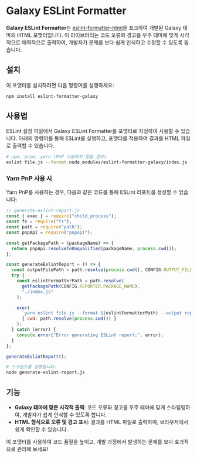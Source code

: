 # Galaxy ESLint Formatter

**Galaxy ESLint Formatter**는 [eslint-formatter-html](https://www.npmjs.com/package/eslint-formatter-html)을 포크하여 개발된 Galaxy 테마의 HTML 포맷터입니다. 이 라이브러리는 코드 오류와 경고를 우주 테마에 맞게 시각적으로 매력적으로 출력하여, 개발자가 문제를 보다 쉽게 인식하고 수정할 수 있도록 돕습니다.

## 설치

이 포맷터를 설치하려면 다음 명령어를 실행하세요:

```bash
npm install eslint-formatter-galaxy
```

## 사용법

ESLint 설정 파일에서 Galaxy ESLint Formatter를 포맷터로 지정하여 사용할 수 있습니다. 아래의 명령어를 통해 ESLint를 실행하고, 포맷터를 적용하여 결과를 HTML 파일로 출력할 수 있습니다.

```bash
# npm, pnpm, yarn (PnP 사용하지 않을 경우)
eslint file.js --format node_modules/eslint-formatter-galaxy/index.js --output report.html
```

### Yarn PnP 사용 시

Yarn PnP를 사용하는 경우, 다음과 같은 코드를 통해 ESLint 리포트를 생성할 수 있습니다:

```javascript
// generate-eslint-report.js
const { exec } = require("child_process");
const fs = require("fs");
const path = require("path");
const pnpApi = require("pnpapi");

const getPackagePath = (packageName) => {
  return pnpApi.resolveToUnqualified(packageName, process.cwd());
};

const generateEslintReport = () => {
  const outputFilePath = path.resolve(process.cwd(), CONFIG.OUTPUT_FILE);
  try {
    const eslintFormatterPath = path.resolve(
      getPackagePath(CONFIG.REPORTER.PACKAGE_NAME),
      "./index.js"
    );

    exec(
      `yarn eslint file.js --format ${eslintFormatterPath} --output report.html`,
      { cwd: path.resolve(process.cwd()) }
    );
  } catch (error) {
    console.error("Error generating ESLint report:", error);
  }
};

generateEslintReport();
```

```bash
# 스크립트를 실행합니다.
node generate-eslint-report.js
```

## 기능

- **Galaxy 테마에 맞춘 시각적 출력**: 코드 오류와 경고를 우주 테마에 맞게 스타일링하여, 개발자가 쉽게 인식할 수 있도록 합니다.
- **HTML 형식으로 오류 및 경고 표시**: 결과를 HTML 파일로 출력하여, 브라우저에서 쉽게 확인할 수 있습니다.

이 포맷터를 사용하여 코드 품질을 높이고, 개발 과정에서 발생하는 문제를 보다 효과적으로 관리해 보세요!
